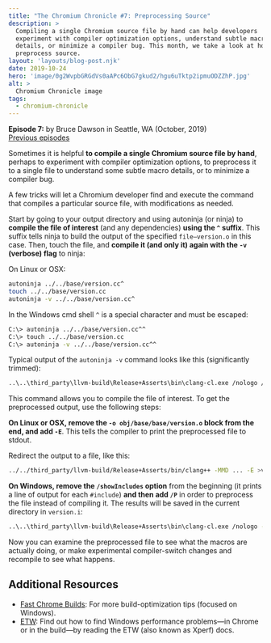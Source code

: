 ```yaml
---
title: "The Chromium Chronicle #7: Preprocessing Source"
description: >
  Compiling a single Chromium source file by hand can help developers
  experiment with compiler optimization options, understand subtle macro
  details, or minimize a compiler bug. This month, we take a look at how to
  preprocess source.
layout: 'layouts/blog-post.njk'
date: 2019-10-24
hero: 'image/0g2WvpbGRGdVs0aAPc6ObG7gkud2/hgu6uTktp2ipmuODZZhP.jpg'
alt: >
  Chromium Chronicle image
tags:
  - chromium-chronicle
---
```


**Episode 7:** by Bruce Dawson in Seattle, WA (October, 2019)<br>
[Previous episodes](/tags/chromium-chronicle/)

Sometimes it is helpful **to compile a single Chromium source file by hand**,
perhaps to experiment with compiler optimization options, to preprocess it
to a single file to understand some subtle macro details, or to minimize a
compiler bug.

A few tricks will let a Chromium developer find and execute the command that
compiles a particular source file, with modifications as needed.

Start by going to your output directory and using autoninja (or ninja) to
**compile the file of interest** (and any dependencies) **using the `^` suffix**.
This suffix tells ninja to build the output of the specified `file—version.o`
in this case. Then, touch the file, and **compile it (and only it) again with
the `-v` (verbose) flag** to ninja:

On Linux or OSX:

```bash
autoninja ../../base/version.cc^
touch ../../base/version.cc
autoninja -v ../../base/version.cc^
```

In the Windows cmd shell `^` is a special character and must be escaped:

```bash
C:\> autoninja ../../base/version.cc^^
C:\> touch ../../base/version.cc
C:\> autoninja -v ../../base/version.cc^^
```

Typical output of the `autoninja -v` command looks like this (significantly
trimmed):

```bash
..\..\third_party\llvm-build\Release+Asserts\bin\clang-cl.exe /nologo /showIncludes -imsvc ...
```

This command allows you to compile the file of interest. To get the preprocessed
output, use the following steps:

**On Linux or OSX, remove the `-o obj/base/base/version.o` block from the end,
and add `-E`**. This tells the compiler to print the preprocessed file to
stdout.

Redirect the output to a file, like this:

```bash
../../third_party/llvm-build/Release+Asserts/bin/clang++ -MMD ... -E >version.i
```

**On Windows, remove the `/showIncludes` option** from the beginning (it prints
a line of output for each `#include`) **and then add `/P`** in order to
preprocess the file instead of compiling it. The results will be saved in the
current directory in `version.i`:

```bash
..\..\third_party\llvm-build\Release+Asserts\bin\clang-cl.exe /nologo -imsvc ... /P
```

Now you can examine the preprocessed file to see what the macros are actually doing,
or make experimental compiler-switch changes and recompile to see what happens.

## Additional Resources

* [Fast Chrome Builds][fast-chrome-builds]: For more build-optimization tips
  (focused on Windows).
* [ETW][etw]: Find out how to find Windows performance problems—in Chrome
  or in the build—by reading the ETW (also known as Xperf) docs.

[fast-chrome-builds]: https://chromium.googlesource.com/chromium/src/+/master/docs/windows_build_instructions.md#Faster-builds
[etw]: https://randomascii.wordpress.com/category/xperf/

